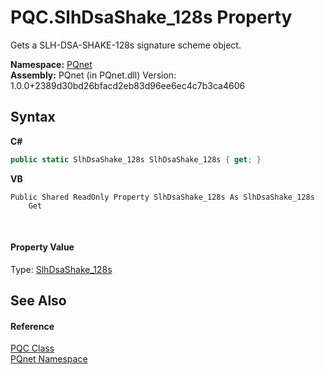 # PQC.SlhDsaShake_128s Property 
 

Gets a SLH-DSA-SHAKE-128s signature scheme object.

**Namespace:**&nbsp;<a href="fc4f881f-e121-9cf0-ed49-65bf6b5a005d.md">PQnet</a><br />**Assembly:**&nbsp;PQnet (in PQnet.dll) Version: 1.0.0+2389d30bd26bfacd2eb83d96ee6ec4c7b3ca4606

## Syntax

**C#**<br />
``` C#
public static SlhDsaShake_128s SlhDsaShake_128s { get; }
```

**VB**<br />
``` VB
Public Shared ReadOnly Property SlhDsaShake_128s As SlhDsaShake_128s
	Get
```

<br />

#### Property Value
Type: <a href="70a8fdef-2f2d-50c4-61b8-5656910a628f.md">SlhDsaShake_128s</a>

## See Also


#### Reference
<a href="80837ae2-f212-0d05-93e2-94dabbb73c7f.md">PQC Class</a><br /><a href="fc4f881f-e121-9cf0-ed49-65bf6b5a005d.md">PQnet Namespace</a><br />